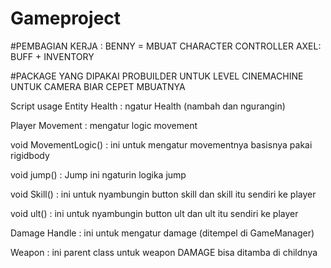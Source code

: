 # Gameproject

#PEMBAGIAN KERJA : BENNY = MBUAT CHARACTER CONTROLLER
AXEL: BUFF + INVENTORY








#PACKAGE YANG DIPAKAI 
PROBUILDER UNTUK LEVEL
CINEMACHINE UNTUK CAMERA BIAR CEPET MBUATNYA



 Script usage
Entity Health : ngatur Health (nambah dan ngurangin)




Player Movement : mengatur logic movement 

void MovementLogic() : ini untuk mengatur movementnya basisnya pakai rigidbody

void jump() : Jump ini ngaturin logika jump

void Skill() : ini untuk nyambungin button skill dan skill itu sendiri ke player

void ult() : ini untuk nyambungin button ult dan ult itu sendiri ke player





Damage Handle : ini untuk mengatur damage (ditempel di GameManager)




Weapon : ini parent class untuk weapon DAMAGE bisa ditamba di childnya 









